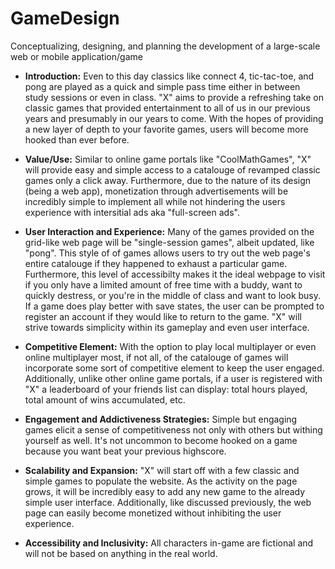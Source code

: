 # GameDesign
Conceptualizing, designing, and planning the development of a large-scale web or mobile application/game

- **Introduction:** Even to this day classics like connect 4, tic-tac-toe, and pong are played as a quick and simple pass time either in between study sessions or even in class. "X" aims to provide a refreshing take on classic games that provided entertainment to all of us in our previous years and presumably in our years to come. With the hopes of providing a new layer of depth to your favorite games, users will become more hooked than ever before.

- **Value/Use:** Similar to online game portals like "CoolMathGames", "X" will provide easy and simple access to a catalouge of revamped classic games only a click away. Furthermore, due to the nature of its design (being a web app), monetization through advertisements will be incredibly simple to implement all while not hindering the users experience with intersitial ads aka "full-screen ads". 
  
- **User Interaction and Experience:** Many of the games provided on the grid-like web page will be "single-session games", albeit updated, like "pong". This style of of games allows users to try out the web page's entire catalouge if they happened to exhaust a particular game. Furthermore, this level of accessibilty makes it the ideal webpage to visit if you only have a limited amount of free time with a buddy, want to quickly destress, or you're in the middle of class and want to look busy. If a game does play better with  save states, the user can be prompted to register an account if they would like to return to the game. "X" will strive towards simplicity within its gameplay and even user interface. 
  
- **Competitive Element:** With the option to play local multiplayer or even online multiplayer most, if not all, of the catalouge of games will incorporate some sort of competitive element to keep the user engaged. Additionally, unlike other online game portals, if a user is registered with "X" a leaderboard of your friends list can display: total hours played, total amount of wins accumulated, etc.
  
- **Engagement and Addictiveness Strategies:** Simple but engaging games elicit a sense of competitiveness not only with others but withing yourself as well. It's not uncommon to become hooked on a game because you want beat your previous highscore. 
  
- **Scalability and Expansion:** "X" will start off with a few classic and simple games to populate the website. As the activity on the page grows, it will be incredibly easy to add any new game to the already simple user interface. Additionally, like discussed previously, the web page can easily become monetized without inhibiting the user experience.
  
- **Accessibility and Inclusivity:** All characters in-game are fictional and will not be based on anything in the real world.
  

